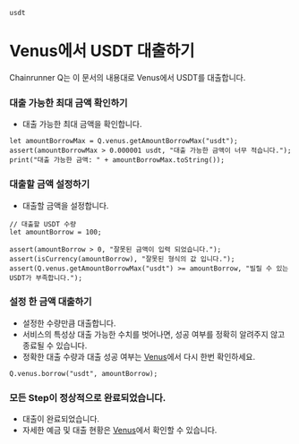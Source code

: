 ```meta-Currency
usdt
```

# Venus에서 USDT 대출하기

Chainrunner Q는 이 문서의 내용대로 Venus에서 USDT를 대출합니다.


### 대출 가능한 최대 금액 확인하기

- 대출 가능한 최대 금액을 확인합니다.

```output-Dynamic
let amountBorrowMax = Q.venus.getAmountBorrowMax("usdt");
assert(amountBorrowMax > 0.000001 usdt, "대출 가능한 금액이 너무 적습니다.");
print("대출 가능한 금액: " + amountBorrowMax.toString());
```

### 대출할 금액 설정하기

- 대출할 금액을 설정합니다.

```input USDT
// 대출할 USDT 수량
let amountBorrow = 100;
```

```input-Verify
assert(amountBorrow > 0, "잘못된 금액이 입력 되었습니다.");
assert(isCurrency(amountBorrow), "잘못된 형식의 값 입니다.");
assert(Q.venus.getAmountBorrowMax("usdt") >= amountBorrow, "빌릴 수 있는 USDT가 부족합니다.");
```

### 설정 한 금액 대출하기

- 설정한 수량만큼 대출합니다.
- 서비스의 특성상 대출 가능한 수치를 벗어나면, 성공 여부를 정확히 알려주지 않고 종료될 수 있습니다.
- 정확한 대출 수량과 대출 성공 여부는 [Venus](https://app.venus.io/dashboard)에서 다시 한번 확인하세요.

```taster
Q.venus.borrow("usdt", amountBorrow);
```

### 모든 Step이 정상적으로 완료되었습니다.

- 대출이 완료되었습니다.
- 자세한 예금 및 대출 현황은 [Venus](https://app.venus.io/dashboard)에서 확인할 수 있습니다.
